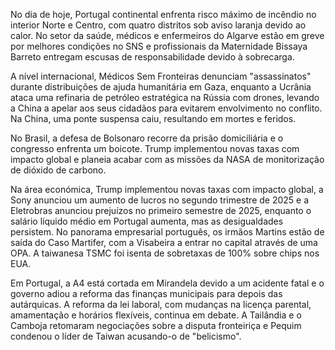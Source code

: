 No dia de hoje, Portugal continental enfrenta risco máximo de incêndio no interior Norte e Centro, com quatro distritos sob aviso laranja devido ao calor. No setor da saúde, médicos e enfermeiros do Algarve estão em greve por melhores condições no SNS e profissionais da Maternidade Bissaya Barreto entregam escusas de responsabilidade devido à sobrecarga.

A nível internacional, Médicos Sem Fronteiras denunciam "assassinatos" durante distribuições de ajuda humanitária em Gaza, enquanto a Ucrânia ataca uma refinaria de petróleo estratégica na Rússia com drones, levando a China a apelar aos seus cidadãos para evitarem envolvimento no conflito. Na China, uma ponte suspensa caiu, resultando em mortes e feridos.

No Brasil, a defesa de Bolsonaro recorre da prisão domiciliária e o congresso enfrenta um boicote. Trump implementou novas taxas com impacto global e planeia acabar com as missões da NASA de monitorização de dióxido de carbono.

Na área económica, Trump implementou novas taxas com impacto global, a Sony anunciou um aumento de lucros no segundo trimestre de 2025 e a Eletrobras anunciou prejuízos no primeiro semestre de 2025, enquanto o salário líquido médio em Portugal aumenta, mas as desigualdades persistem. No panorama empresarial português, os irmãos Martins estão de saída do Caso Martifer, com a Visabeira a entrar no capital através de uma OPA. A taiwanesa TSMC foi isenta de sobretaxas de 100% sobre chips nos EUA.

Em Portugal, a A4 está cortada em Mirandela devido a um acidente fatal e o governo adiou a reforma das finanças municipais para depois das autárquicas. A reforma da lei laboral, com mudanças na licença parental, amamentação e horários flexíveis, continua em debate. A Tailândia e o Camboja retomaram negociações sobre a disputa fronteiriça e Pequim condenou o líder de Taiwan acusando-o de "belicismo".
